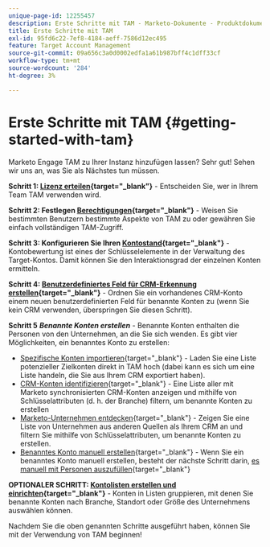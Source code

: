 ```yaml
---
unique-page-id: 12255457
description: Erste Schritte mit TAM - Marketo-Dokumente - Produktdokumentation
title: Erste Schritte mit TAM
exl-id: 95fd6c22-7ef8-4184-aeff-7586d12ec495
feature: Target Account Management
source-git-commit: 09a656c3a0d0002edfa1a61b987bff4c1dff33cf
workflow-type: tm+mt
source-wordcount: '284'
ht-degree: 3%

---
```


# Erste Schritte mit TAM {#getting-started-with-tam}

Marketo Engage TAM zu Ihrer Instanz hinzufügen lassen? Sehr gut! Sehen wir uns an, was Sie als Nächstes tun müssen.

**Schritt 1: [Lizenz erteilen](/help/marketo/product-docs/target-account-management/setup-tam/issue-a-license.md){target="_blank"}** - Entscheiden Sie, wer in Ihrem Team TAM verwenden wird.

**Schritt 2: Festlegen [Berechtigungen](/help/marketo/product-docs/target-account-management/setup-tam/permissions.md){target="_blank"}** - Weisen Sie bestimmten Benutzern bestimmte Aspekte von TAM zu oder gewähren Sie einfach vollständigen TAM-Zugriff.

**Schritt 3: Konfigurieren Sie Ihren [Kontostand](/help/marketo/product-docs/target-account-management/setup-tam/account-score.md){target="_blank"}** - Kontobewertung ist eines der Schlüsselelemente in der Verwaltung des Target-Kontos. Damit können Sie den Interaktionsgrad der einzelnen Konten ermitteln.

**Schritt 4: [Benutzerdefiniertes Feld für CRM-Erkennung erstellen](/help/marketo/product-docs/target-account-management/setup-tam/create-a-custom-field-for-crm-discovery.md){target="_blank"}** - Ordnen Sie ein vorhandenes CRM-Konto einem neuen benutzerdefinierten Feld für benannte Konten zu (wenn Sie kein CRM verwenden, überspringen Sie diesen Schritt).

**Schritt 5** **_Benannte Konten erstellen_** - Benannte Konten enthalten die Personen von den Unternehmen, an die Sie sich wenden. Es gibt vier Möglichkeiten, ein benanntes Konto zu erstellen:

* [Spezifische Konten importieren](/help/marketo/product-docs/target-account-management/target/named-accounts/import-named-accounts.md){target="_blank"} - Laden Sie eine Liste potenzieller Zielkonten direkt in TAM hoch (dabei kann es sich um eine Liste handeln, die Sie aus Ihrem CRM exportiert haben).
* [CRM-Konten identifizieren](/help/marketo/product-docs/target-account-management/target/named-accounts/discover-accounts.md#discover-crm-accounts){target="_blank"} - Eine Liste aller mit Marketo synchronisierten CRM-Konten anzeigen und mithilfe von Schlüsselattributen (d. h. der Branche) filtern, um benannte Konten zu erstellen
* [Marketo-Unternehmen entdecken](/help/marketo/product-docs/target-account-management/target/named-accounts/discover-accounts.md#discover-marketo-companies){target="_blank"} - Zeigen Sie eine Liste von Unternehmen aus anderen Quellen als Ihrem CRM an und filtern Sie mithilfe von Schlüsselattributen, um benannte Konten zu erstellen.
* [Benanntes Konto manuell erstellen](/help/marketo/product-docs/target-account-management/target/named-accounts/create-a-named-account.md){target="_blank"} - Wenn Sie ein benanntes Konto manuell erstellen, besteht der nächste Schritt darin, [es manuell mit Personen auszufüllen](/help/marketo/product-docs/target-account-management/target/named-accounts/add-people-to-a-named-account.md){target="_blank"}

**OPTIONALER SCHRITT: [Kontolisten erstellen und einrichten](/help/marketo/product-docs/target-account-management/target/account-lists.md#create-a-new-account-list){target="_blank"}** - Konten in Listen gruppieren, mit denen Sie benannte Konten nach Branche, Standort oder Größe des Unternehmens auswählen können.

Nachdem Sie die oben genannten Schritte ausgeführt haben, können Sie mit der Verwendung von TAM beginnen!
